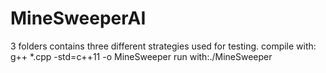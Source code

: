 # MineSweeperAI
3 folders contains three different strategies used for testing.
compile with: g++ *.cpp -std=c++11 -o MineSweeper
run with:./MineSweeper
